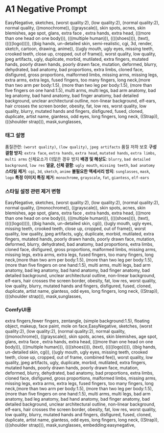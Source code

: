 
# A1 Negative Prompt
EasyNegative, sketches, (worst quality:2), (low quality:2), (normal quality:2), normal quality, ((monochrome)), ((grayscale)), skin spots, acnes, skin blemishes, age spot, glans, extra face , extra hands, extra head, (((more than one head on one body))), (((multiple human))), ((((shoes)))), (text), (((((logo))))), ((big hands, un-detailed skin, semi-realistic, cgi, 3d, render, sketch, cartoon, drawing, anime)), ((ugly mouth, ugly eyes, missing teeth, crooked teeth, close up, cropped, out of frame)), worst quality, low quality, jpeg artifacts, ugly, duplicate, morbid, mutilated, extra fingers, mutated hands, poorly drawn hands, poorly drawn face, mutation, deformed, blurry, dehydrated, bad anatomy, bad proportions, extra limbs, cloned face, disfigured, gross proportions, malformed limbs, missing arms, missing legs, extra arms, extra legs, fused fingers, too many fingers, long neck,(more than two arm per body:1.5), (more than two leg per body:1.5), (more than five fingers on one hand:1.5), multi arms, multi legs, bad arm anatomy, bad leg anatomy, bad hand anatomy, bad finger anatomy, bad detailed background, unclear architectural outline, non-linear background, elf-ears, hair crosses the screen border, obesity, fat, low res, worst quality, low quality, blurry, mutated hands and fingers, disfigured, fused, cloned, duplicate, artist name, giantess, odd eyes, long fingers, long neck, ((Strap)), (((shoulder strap))), mask,sunglasses,

### 태그 설명
품질관련: `(worst quality)`, `(low quality)`, `jpeg artifacts` 품질 저하 보호
**구성 결함 방지**: `extra face`, `extra hands`, `extra head`, `mutated hands`, `extra limbs`, `multi arms` 신체요소가 더많은 경우 방지
**배경 및 해상도**: `blurry`, `bad detailed background`, `low res`
**얼굴, 신체 결함**: `ugly mouth`, `missing teeth`, `bad anatomy`
**스타일 제거**: `cgi`, `3d`, `sketch`, `anime`
**불필요한 액세서리 방지**: `sunglasses`, `mask`, `logo`
**특정 이미지 특징 제거**: `monochrome`, `grayscale`, `fat`, `giantess`, `elf-ears`

### 스타일 설정 관련 제거 변형
EasyNegative, sketches, (worst quality:2), (low quality:2), (normal quality:2), normal quality, ((monochrome)), ((grayscale)), skin spots, acnes, skin blemishes, age spot, glans, extra face , extra hands, extra head, (((more than one head on one body))), (((multiple human))), ((((shoes)))), (text), (((((logo))))), ((big hands, un-detailed skin, cgi)), ((ugly mouth, ugly eyes, missing teeth, crooked teeth, close up, cropped, out of frame)), worst quality, low quality, jpeg artifacts, ugly, duplicate, morbid, mutilated, extra fingers, mutated hands, poorly drawn hands, poorly drawn face, mutation, deformed, blurry, dehydrated, bad anatomy, bad proportions, extra limbs, cloned face, disfigured, gross proportions, malformed limbs, missing arms, missing legs, extra arms, extra legs, fused fingers, too many fingers, long neck,(more than two arm per body:1.5), (more than two leg per body:1.5), (more than five fingers on one hand:1.5), multi arms, multi legs, bad arm anatomy, bad leg anatomy, bad hand anatomy, bad finger anatomy, bad detailed background, unclear architectural outline, non-linear background, elf-ears, hair crosses the screen border, obesity, fat, low res, worst quality, low quality, blurry, mutated hands and fingers, disfigured, fused, cloned, duplicate, artist name, giantess, odd eyes, long fingers, long neck, ((Strap)), (((shoulder strap))), mask,sunglasses,

### ComfyUI용
extra fingers,fewer fingers, zentangle, (simple background:1.5), floating object, makeup, face paint, mole on face,EasyNegative, sketches, (worst quality:2), (low quality:2), (normal quality:2), normal quality, ((monochrome)), ((grayscale)), skin spots, acnes, skin blemishes, age spot, glans, extra face , extra hands, extra head, (((more than one head on one body))), (((multiple human))), ((((shoes)))), (text), (((((logo))))), ((big hands, un-detailed skin, cgi)), ((ugly mouth, ugly eyes, missing teeth, crooked teeth, close up, cropped, out of frame, combined fee)), worst quality, low quality, jpeg artifacts, ugly, duplicate, morbid, mutilated, extra fingers, mutated hands, poorly drawn hands, poorly drawn face, mutation, deformed, blurry, dehydrated, bad anatomy, bad proportions, extra limbs, cloned face, disfigured, gross proportions, malformed limbs, missing arms, missing legs, extra arms, extra legs, fused fingers, too many fingers, long neck,(more than two arm per body:1.5), (more than two leg per body:1.5), (more than five fingers on one hand:1.5), multi arms, multi legs, bad arm anatomy, bad leg anatomy, bad hand anatomy, bad finger anatomy, bad detailed background, unclear architectural outline, non-linear background, elf-ears, hair crosses the screen border, obesity, fat, low res, worst quality, low quality, blurry, mutated hands and fingers, disfigured, fused, cloned, duplicate, artist name, giantess, odd eyes, long fingers, long neck, ((Strap)), (((shoulder strap))), mask,sunglasses, embedding:easynegative, 